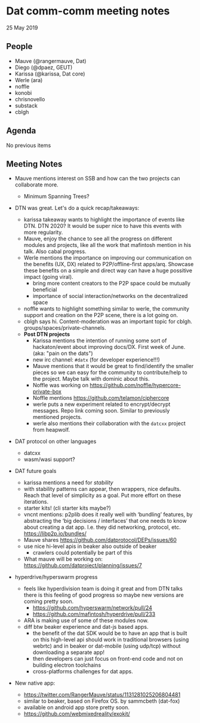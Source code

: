 # Dat comm-comm meeting notes

25 May 2019

## People
- Mauve (@rangermauve, Dat)
- Diego (@dpaez, GEUT)
- Karissa (@karissa, Dat core)
- Werle (ara)
- noffle
- konobi
- chrisnovello
- substack
- cblgh

## Agenda

No previous items

## Meeting Notes
- Mauve mentions interest on SSB and how can the two projects can collaborate more.
    - Minimum Spanning Trees?
- DTN was great. Let's do a quick recap/takeaways:
    - karissa takeaway wants to highlight the importance of events like DTN. DTN 2020? It would be super nice to have this events with more regularity.
    - Mauve, enjoy the chance to see all the progress on different modules and projects, like all the work that mafintosh mention in his talk. Also cabal progress.
    - Werle mentions the importance on improving our communication on the benefits (UX, DX) related to P2P/offline-first apps/arq. Showcase these benefits on a simple and direct way can have a huge possitive impact (going viral).
        - bring more content creators to the P2P space could be mutually beneficial
        - importance of social interaction/networks on the decentralized space
    - noffle wants to highlight something similar to werle, the community support and creation on the P2P scene, there is a lot going on.
    - cblgh says hi. Content-moderation was an important topic for cblgh. groups/spaces/private-channels.
    - **Post DTN projects**
        - Karissa mentions the intention of running some sort of hackaton/event about improving docs/DX. First week of June. (aka: "pain on the dats")
        - new irc channel: `#datx` (for developer experience!!!)
        - Mauve mentions that it would be great to find/identify the smaller pieces so we can easy for the community to contribute/help to the project. Maybe talk with dominic about this.
        - Noffle was working on https://github.com/noffle/hypercore-private-box
        - Noffle mentions https://github.com/telamon/ciphercore
        - werle puts a new experiment related to encrypt/decrypt messages. Repo link coming soon. Similar to previously mentioned projects.
        - werle also mentions their collaboration with the `datcxx` project from heapwolf.
- DAT protocol on other languages
    - datcxx
    - wasm/wasi support?
- DAT future goals
    - karissa mentions a need for _stability_
    - with stability patterns can appear, then wrappers, nice defaults. Reach that level of simplicity as a goal. Put more effort on these iterations.
    - starter kits! (cli starter kits maybe?)
    - vncnt mentions: p2plib does it really well with ‘bundling’ features, by abstracting the ‘big decisions / interfaces’ that one needs to know about creating a dat app. I.e. they did networking, protocol, etc. https://libp2p.io/bundles/
    - Mauve shares https://github.com/datprotocol/DEPs/issues/60
    - use nice hi-level apis in beaker also outside of beaker
        - crawlers could potentially be part of this
    - What mauve will be working on: https://github.com/datproject/planning/issues/7
- hyperdrive/hyperswarm progress
    - feels like hyperdivision team is doing it great and from DTN talks there is this feeling of good progress so maybe new versions are coming pretty soon.
        - https://github.com/hyperswarm/network/pull/24
        - https://github.com/mafintosh/hyperdrive/pull/233
    - ARA is making use of some of these modules now.
    - diff btw beaker experience and dat-js based apps.
        - the benefit of the dat SDK would be to have an app that is built on this high-level api should work in traditional browsers (using webrtc) and in beaker or dat-mobile (using udp/tcp) without downloading a separate app!
        - then developers can just focus on front-end code and not on building electron toolchains
        - cross-platforms challenges for dat apps.

- New native app:
    - https://twitter.com/RangerMauve/status/1131281025206804481
    - similar to beaker, based on Firefox OS. by sammcbeth (dat-fox)
    - available on android app store pretty soon.
    - https://github.com/webmixedreality/exokit/
